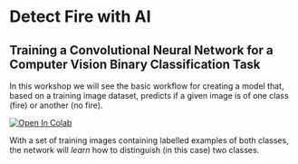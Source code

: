 # Detect Fire with AI
## Training a Convolutional Neural Network for a Computer Vision Binary Classification Task

In this workshop we will see the basic workflow for creating a model that, based on a training image dataset, predicts if a given image is of one class (fire) or another (no fire).

[![Open In Colab](https://colab.research.google.com/assets/colab-badge.svg)][colab_jp_nb_link] 
 
[colab_jp_nb_link]: https://colab.research.google.com/github/CityDataScienceSociety/ComputerVisionWorkshops/blob/main/detect-fire-with-AI/src/Train.ipynb

With a set of training images containing labelled examples of both classes, the network will *learn* how to distinguish (in this case) two classes.


